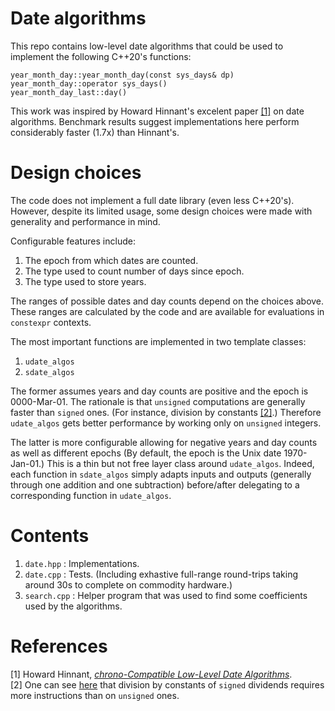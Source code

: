 # Date algorithms

This repo contains low-level date algorithms that could be used to implement the following C++20's
functions:

    year_month_day::year_month_day(const sys_days& dp)
    year_month_day::operator sys_days()
    year_month_day_last::day()

This work was inspired by Howard Hinnant's excelent paper [[1]](#hinnant) on date algorithms.
Benchmark results suggest implementations here perform considerably faster (1.7x) than Hinnant's.

# Design choices

The code does not implement a full date library (even less C++20's). However, despite its limited
usage, some design choices were made with generality and performance in mind.

Configurable features include:

1. The epoch from which dates are counted.
2. The type used to count number of days since epoch.
3. The type used to store years.

The ranges of possible dates and day counts depend on the choices above. These ranges are calculated
by the code and are available for evaluations in `constexpr` contexts.

The most important functions are implemented in two template classes:

1. `udate_algos`
2. `sdate_algos`

The former assumes years and day counts are positive and the epoch is 0000-Mar-01. The rationale is
that `unsigned` computations are generally faster than `signed` ones. (For instance, division by
constants [[2]](#division).) Therefore `udate_algos` gets better performance by working only on
`unsigned` integers.

The latter is more configurable allowing for negative years and day counts as well as different
epochs (By default, the epoch is the Unix date 1970-Jan-01.) This is a thin but not free layer
class around `udate_algos`. Indeed, each function in `sdate_algos` simply adapts inputs and outputs
(generally through one addition and one subtraction) before/after delegating to a corresponding
function in `udate_algos`.

# Contents

1. `date.hpp`   : Implementations.
2. `date.cpp`   : Tests. (Including exhastive full-range round-trips taking around 30s to complete
on commodity hardware.)
3. `search.cpp` : Helper program that was used to find some coefficients used by the algorithms.

# References

<span id="#hinnant">[1] Howard Hinnant, [*chrono-Compatible Low-Level Date Algorithms*](https://howardhinnant.github.io/date_algorithms.html).<br>
<span id="#division">[2] One can see [here](https://godbolt.org/z/4JxB4J) that division by constants
of `signed` dividends requires more instructions than on `unsigned` ones.
